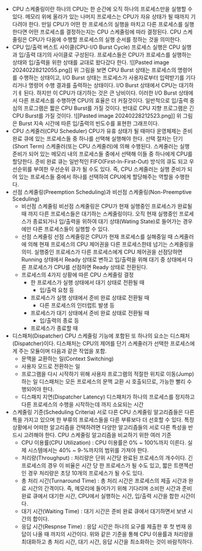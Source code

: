 - CPU 스케줄링이란
	하나의 CPU는 한 순간에 오직 하나의 프로세스만을 실행할 수 있다. 메모리 위에 올라가 있는 나머지 프로세스는 CPU가 자유 상태가 될 때까지 기다려야 한다. 만일 CPU가 어떤 한 프로세스의 실행을 마치고 다른 프로세스를 실행한다면 어떤 프로세스를 결정하는지는 CPU 스케줄링에 따라 결정된다. CPU 스케줄링은 CPU가 다음에 수행할 프로세스의 실행 순서를 정하는 것을 의미한다.
- CPU 입/출력 버스트 사이클(CPU-I/O Burst Cycle)
	프로세스 실행은 CPU 실행과 입/출력 대기의 사이클로 구성된다. 프로세스들은 CPU가 프로세스를 실행하는 상태와 입/출력을 위한 상태를 교대로 왔다갔다 한다.
	![[Pasted image 20240228212055.png]]
	위 그림을 보면 CPU Burst 상태는 프로세스의 명령어를 수행하는 상태이고, I/O Burst 상태는 프로세스가 사용자로부터 입력받기를 기다리거나 명령어 수행 결과를 출력하는 상태이다. I/O Burst 상태에서 CPU는 대기하기ㅔ 된다. 하지만 이 CPU가 대기하는 것은 큰 낭비이다. 이러한 I/O Burst 상태에서 다른 프로세스를 수행하면 CPU의 효율은 더 커질것이다.
	일반적으로 입/출력 중심의 프로그램은 짧은 CPU Burst를 가질 것이다. 반대로 CPU 지향 프로그램은 긴 CPU Burst를 가질 것이다.
	![[Pasted image 20240228212523.png]]
	위 그림은 Burst 지속 시간에 따른 입/출력의 빈도수를 표현한 그래프이다.
- CPU 스케줄러(CPU Scheduler)
	CPU가 유휴 상태가 될 때마다 운영체제는 준비 완료 큐에 있는 프로세스들 중 하나를 선택해 실행해야 한다. 선택 절차는 단기(Short Term) 스케줄러(또는 CPU 스케줄러)에 의해 수행된다. 스케줄러는 실행 준비가 되어 있는 메모리 내의 프로세스들 중에서 선택해 이들 중 하나에게 CPU를 할당한다.
	준비 완료 큐는 일반적인 FIFO(First-In-First-Out) 방식의 큐도 되고 우선순위를 부여한 우선순위 큐가 될 수도 있다.
	즉, CPU 스케줄러는 실행 준비가 되어 있는 프로세스들 중에서 하나를 선택하여 CPU에게 할당해주는 역할을 수행한다.
- 선점 스케줄링(Preemption Scheduling)과 비선점 스케줄링(Non-Preemptive Sceduling)
	- 비선점 스케줄링
		비선점 스케줄링은 CPU가 현재 실행중인 프로세스가 완료될 때 까지 다른 프로세스들은 대기하는 스케줄링이다. 오직 현재 실행중인 프로세스가 종료되거나 입/출력을 위하여 대기 상태(Wating State)로 들어가는 경우에만 다른 프로세스들이 실행할 수 있다.
	- 선점 스케줄링
		선점 스케줄링은 CPU가 현재 프로세스를 실해중일 때 스케줄러에 의해 현재 프로세스의 CPU 제어권을 다른 프로세스한테 넘기는 스케줄링을 의미. 실행중인 프로세스가 다른 프로세스에게 CPU 제어권을 선점당하면 Running 상태에서 Ready 상태로 변하고 입/출력을 위해 대기 중 상태에서 다른 프로세스가 CPU를 선점하면 Ready 상태로 전환된다.
	- 프로세스의 4가지 상황에 따른 CPU 스케줄링 결정
		- 한 프로세스가 실행 상태에서 대기 상태로 전환될 때
			- 입/출력 요청 등
		- 프로세스가 실행 상태에서 준비 완료 상태로 전환될 때
			- 다른 프로세스의 인터럽트 발생 등
		- 프로세스가 대기 상태에서 준비 완료 상태로 전환될 때
			- 입/출력의 종료 등
		- 프로세스가 종료할 때
- 디스패처(Dispatcher)
	CPU 스케줄링 기능에 포함된 또 하나의 요소는 디스패처(Dispatcher)이다. 디스패처는 CPU의 제어를 단기 스케줄러가 선택한 프로세스에게 주는 모듈이며 다음과 같은 작업을 포함.
	- 문맥을 교환하는 일(Context Switching)
	- 사용자 모드로 전환하는 일
	- 프로그램을 다시 시작하기 위해 사용자 프로그램의 적절한 위치로 이동(Jump)하는 일
	디스패처는 모든 프로세스의 문맥 교환 시 호출되므로, 가능한 빨리 수행되어야 한다.
	- 디스패치 지연(Dispatcher Latency)
		디스패처가 하나의 프로세스를 정지하고 다른 프로세스의 수행을 시작하는데 까지 소요되는 시간
- 스케줄링 기준(Scheduling Criteria)
	서로 다른 CPU 스케줄링 알고리즘들은 다른 특을 가지고 있으며 한 부류의 프로세스들을 다른 부류보다 더 선호할 수 있다. 특정 상황에서 어떠한 알고리즘을 건택하려면 다양한 알고리즘들의 서로 다른 특성을 반드시 고려해야 한다.
	CPU 스케줄링 알고리즘을 비교하기 위한 여러 기준
	- CPU 이용률(CPU Utilization) : CPU 이용률은 0% ~ 100%까지 이른다. 실제 시스템에서는 40% ~ 9-%까지의 범위를 가져야 한다.
	- 처리량(Throughput) : 처리량은 단위 시간당 완료된 프로세스의 개수이다. 긴 프로세스의 경우 이 비율은 시간 당 한 프로세스가 될 수도 있고, 짧은 트랜젝션인 경우 처리량은 초당 10개의 프로세스가 될 수도 있다.
	- 총 처리 시간(Turnaround Time) : 총 처리 시간은 프로세스의 제출 시간과 완료 시간의 간격이다. 즉, 메모리에 들어가기 위해 기다리며 소비한 시간과 준비 완료 큐에서 대기한 시간, CPU에서 실행하는 시간, 입/출력 시간을 합한 시간이다.
	- 대기 시간(Waiting Time) : 대기 시간은 준비 완료 큐에서 대기하면서 보낸 시간의 합이다.
	- 응답 시간(Respnse Time) : 응답 시간은 하나의 요구를 제출한 후 첫 번재 응답이 나올 때 까지의 시간이다.
	위와 같은 기준을 통해 CPU 이용률과 처리량을 최대화하고 총 처리 시간, 대기 시간, 응답 시간을 최소화하는 것이 바람직하다.